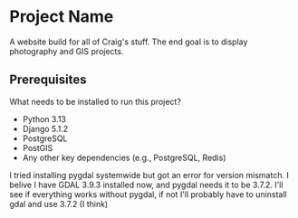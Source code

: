 # Project Name

A website build for all of Craig's stuff. The end goal is to display photography and GIS projects. 

## Prerequisites

What needs to be installed to run this project? 
- Python 3.13
- Django 5.1.2
- PostgreSQL 
- PostGIS
- Any other key dependencies (e.g., PostgreSQL, Redis)

I tried installing pygdal systemwide but got an error for version mismatch. I belive I have GDAL 3.9.3 installed now, and pygdal needs it to be 3.7.2. I'll see if everything works without pygdal, if not I'll probably have to uninstall gdal and use 3.7.2 (I think)
